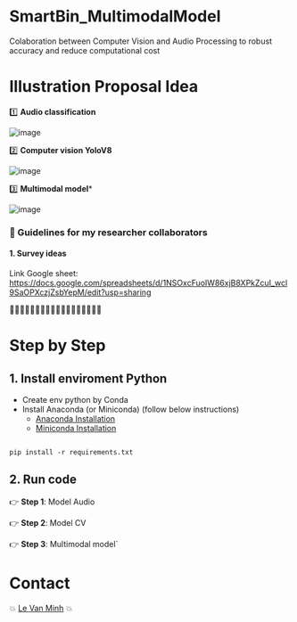 # SmartBin_MultimodalModel
Colaboration between Computer Vision and Audio Processing to robust accuracy and reduce computational cost

# Illustration Proposal Idea
:one: **Audio classification**

![image](https://github.com/user-attachments/assets/d3271e98-b66b-4d73-ac39-b8a917f07aef)

:two: **Computer vision YoloV8**

![image](https://github.com/user-attachments/assets/df0be6fd-d502-47a3-9560-07dc9d3222ce)

3️⃣ **Multimodal model***

![image](https://github.com/user-attachments/assets/4e9e446f-cc67-4415-b523-fbc8af53f211)



### :compass: Guidelines for my researcher collaborators
#### 1. Survey ideas
Link Google sheet: https://docs.google.com/spreadsheets/d/1NSOxcFuoIW86xjB8XPkZcuI_wcl9SaOPXczjZsbYepM/edit?usp=sharing


:owl::owl::owl::owl::owl::owl::owl::owl::owl::owl::owl::owl::owl::owl::owl::owl::owl::owl:
# Step by Step 
## 1. Install enviroment Python
* Create env python by Conda
* Install Anaconda (or Miniconda) (follow below instructions)
    * [Anaconda Installation](https://docs.anaconda.com/anaconda/install/index.html)
    * [Miniconda Installation](https://docs.conda.io/en/main/miniconda.html)

```commandline

pip install -r requirements.txt
```

## 2. Run code
:point_right: **Step 1**: Model Audio


:point_right: **Step 2**: Model CV

:point_right: **Step 3**: Multimodal model`

# Contact
:boom: [Le Van Minh](https://github.com/VeronicaMagnus1909) :boom:
